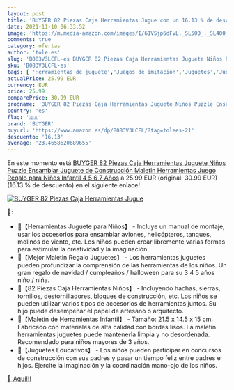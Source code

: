 ```yaml
---
layout: post
title: 'BUYGER 82 Piezas Caja Herramientas Jugue con un 16.13 % de descuento'
date: 2021-11-10 06:33:52
image: 'https://m.media-amazon.com/images/I/61VSjp6dFvL._SL500_._SL400_.jpg'
comments: true
category: ofertas
author: 'tole.es'
slug: 'B083V3LCFL-es BUYGER 82 Piezas Caja Herramientas Juguete Niños Puzzle...'
sku: 'B083V3LCFL-es'
tags: [ 'Herramientas de juguete','Juegos de imitación','Juguetes','Juguetes y juegos','buyger','puzzle', ]
actualPrice: 25.99 EUR
currency: EUR
price: 25.99
comparePrice: 30.99 EUR
prodname: 'BUYGER 82 Piezas Caja Herramientas Juguete Niños Puzzle Ensamblar Juguete de Construcción Maletin Herramientas Juego Regalo para Niños Infantil 4 5 6 7 Años'
country: 'es'
flag: '🇪🇸'
brand: 'BUYGER'
buyurl: 'https://www.amazon.es/dp/B083V3LCFL/?tag=tolees-21'
descuento: '16.13'
average: '23.4658620689655'
---
```


En este momento está [BUYGER 82 Piezas Caja Herramientas Juguete Niños Puzzle Ensamblar Juguete de Construcción Maletin Herramientas Juego Regalo para Niños Infantil 4 5 6 7 Años](https://www.amazon.es/dp/B083V3LCFL/?tag=tolees-21) a 25.99 EUR (original: 30.99 EUR) (16.13 %  de descuento) en el siguiente enlace!

[![BUYGER 82 Piezas Caja Herramientas Jugue](https://m.media-amazon.com/images/I/61VSjp6dFvL._SL500_._SL400_.jpg)](https://www.amazon.es/dp/B083V3LCFL/?tag=tolees-21)

🔎:

- 🔨【Herramientas Juguete para Niños】 - Incluye un manual de montaje, usar los accesorios para ensamblar aviones, helicópteros, tanques, molinos de viento, etc. Los niños pueden crear libremente varias formas para estimular la creatividad y la imaginación.
- 🔨【Mejor Maletin Regalo Juguetes】 - Los herramientas juguetes pueden profundizar la comprensión de las herramientas de los niños. Un gran regalo de navidad / cumpleaños / halloween para su 3 4 5 años niño / niña.
- 🔨【82 Piezas Caja Herramientas Niños】 - Incluyendo hachas, sierras, tornillos, destornilladores, bloques de construcción, etc. Los niños se pueden utilizar varios tipos de accesorios de herramientas juntos. Su hijo puede desempeñar el papel de artesano o arquitecto.
- 🔨【Maletín de Herramientas Infantil】 - Tamaño: 21.5 x 14.5 x 15 cm. Fabricado con materiales de alta calidad con bordes lisos. La maletin herramientas juguetes puede mantenerla limpia y no desordenada. Recomendado para niños mayores de 3 años.
- 🔨【Juguetes Educativos】 - Los niños pueden participar en concursos de construcción con sus padres y pasar un tiempo feliz entre padres e hijos. Ejercite la imaginación y la coordinación mano-ojo de los niños.

[🛒 Aquí!!!](https://www.amazon.es/dp/B083V3LCFL/?tag=tolees-21)
